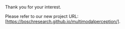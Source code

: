 Thank you for your interest.

Please refer to our new project URL: [https://boschresearch.github.io/multimodalperception/].
